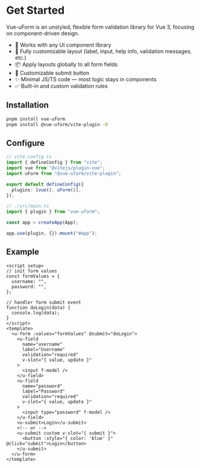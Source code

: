 # Get Started

Vue-uForm is an unstyled, flexible form validation library for Vue 3, focusing on component-driven design.

- 🎨 Works with any UI component library
- 🧩 Fully customizable layout (label, input, help info, validation messages, etc.)
- 📦 Apply layouts globally to all form fields
- 🔘 Customizable submit button
- ✨ Minimal JS/TS code — most logic stays in components
- ✅ Built-in and custom validation rules

## Installation

```bash
pnpm install vue-uform
pnpm install @vue-uform/vite-plugin -D
```

## Configure

```ts
// vite.config.ts
import { defineConfig } from "vite";
import vue from "@vitejs/plugin-vue";
import uForm from "@vue-uform/vite-plugin";

export default defineConfig({
  plugins: [vue(), uForm()],
});
```

```ts
// ./src/main.ts
import { plugin } from "vue-uform";

const app = createApp(App);

app.use(plugin, {}).mount("#app");
```

## Example

```vue
<script setup>
// init form values
const formValues = {
  username: "",
  password: "",
};

// handler form submit event
function doLogin(data) {
  console.log(data);
}
</script>
<template>
  <u-form :values="formValues" @submit="doLogin">
    <u-field
      name="username"
      label="Username"
      validation="required"
      v-slot="{ value, update }"
    >
      <input f-model />
    </u-field>
    <u-field
      name="password"
      label="Password"
      validation="required"
      v-slot="{ value, update }"
    >
      <input type="password" f-model />
    </u-field>
    <u-submit>Login</u-submit>
    <!-- or -->
    <u-submit custom v-slot="{ submit }">
      <button :style="{ color: 'blue' }" @click="submit">Login</button>
    </u-submit>
  </u-form>
</template>
```

